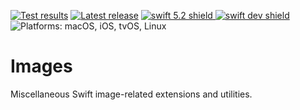 [comment]: <> (Header Generated by ActionStatus 2.0 - 365)

[![Test results][tests shield]][actions] [![Latest release][release shield]][releases] [![swift 5.2 shield] ![swift dev shield]][swift] ![Platforms: macOS, iOS, tvOS, Linux][platforms shield]

[release shield]: https://img.shields.io/github/v/release/elegantchaos/Images
[platforms shield]: https://img.shields.io/badge/platforms-macOS_iOS_tvOS_Linux-lightgrey.svg?style=flat "macOS, iOS, tvOS, Linux"
[tests shield]: https://github.com/elegantchaos/Images/workflows/Tests/badge.svg
[swift 5.2 shield]: https://img.shields.io/badge/swift-5.2-F05138.svg "Swift 5.2"
[swift dev shield]: https://img.shields.io/badge/swift-dev-F05138.svg "Swift dev"

[swift]: https://swift.org
[releases]: https://github.com/elegantchaos/Images/releases
[actions]: https://github.com/elegantchaos/Images/actions

[comment]: <> (End of ActionStatus Header)

# Images

Miscellaneous Swift image-related extensions and utilities.
